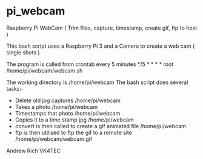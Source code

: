 # pi_webcam

Raspberry Pi WebCam ( Trim files, capture, timestamp, create gif, ftp to host )

This bash script uses a Raspberry Pi 3 and a Camera to create a web cam ( single shots )

The program is called from crontab every 5 minutes 
*/5 * * * * root /home/pi/webcam/webcam.sh

The working directory is /home/pi/webcam
The bash script does several tasks:-

+ Delete old jpg captures /home/pi/webcam
+ Takes a photo /home/pi/webcam
+ Timestamps that photo /home/pi/webcam
+ Copies it to a time stamp jpg /home/pi/webcam
+ convert is then called to create a gif animated file /home/pi/webcam 
+ ftp is then utilised to ftp the gif to a remote site /home/pi/webcam/webcam.gif

Andrew Rich VK4TEC 

